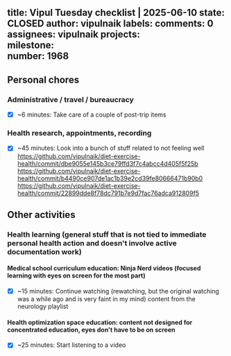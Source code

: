 title:	Vipul Tuesday checklist | 2025-06-10
state:	CLOSED
author:	vipulnaik
labels:	
comments:	0
assignees:	vipulnaik
projects:	
milestone:	
number:	1968
--
## Personal chores

### Administrative / travel / bureaucracy

- [x] ~6 minutes: Take care of a couple of post-trip items

### Health research, appointments, recording

- [x] ~45 minutes: Look into a bunch of stuff related to not feeling well https://github.com/vipulnaik/diet-exercise-health/commit/dbe9055e145b3ce79ffd3f7c4abcc4d405f5f25b https://github.com/vipulnaik/diet-exercise-health/commit/b4490ce907de1ac1b39e2cd39fe80666471b90b0 https://github.com/vipulnaik/diet-exercise-health/commit/22899dde8f78dc791b7e9d7fac76adca912809f5

## Other activities

### Health learning (general stuff that is not tied to immediate personal health action and doesn't involve active documentation work)

#### Medical school curriculum education: Ninja Nerd videos (focused learning with eyes on screen for the most part)

- [x] ~15 minutes: Continue watching (rewatching, but the original watching was a while ago and is very faint in my mind) content from the neurology playlist

#### Health optimization space education: content not designed for concentrated education, eyes don't have to be on screen

- [x] ~25 minutes: Start listening to a video
